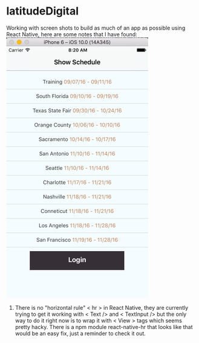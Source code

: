 # latitudeDigital
Working with screen shots to build as much of an app as possible using React Native, here are some notes that I have found:
![alt text](./img/latitudeDigital.png "Home Page")

1. There is no "horizontal rule" < hr > in React Native, they are currently trying to get it working with < Text /> and <        TextInput /> but the only way to do it right now is to wrap it with < View > tags which seems pretty hacky. There is a npm    module react-native-hr that looks like that would be an easy fix, just a reminder to check it out.
